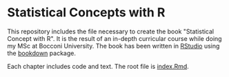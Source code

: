 # Statistical Concepts with R
This repository includes the file necessary to create the book "Statistical Concept with R". It is the result of an in-depth curricular course while doing my MSc at Bocconi University. The book has been written in [RStudio](https://rstudio.com/) using the [bookdown](https://bookdown.org/) package. 

Each chapter includes code and text. The root file is [index.Rmd](https://github.com/pietrolesci/statistical_concepts_with_R/blob/master/index.Rmd).
